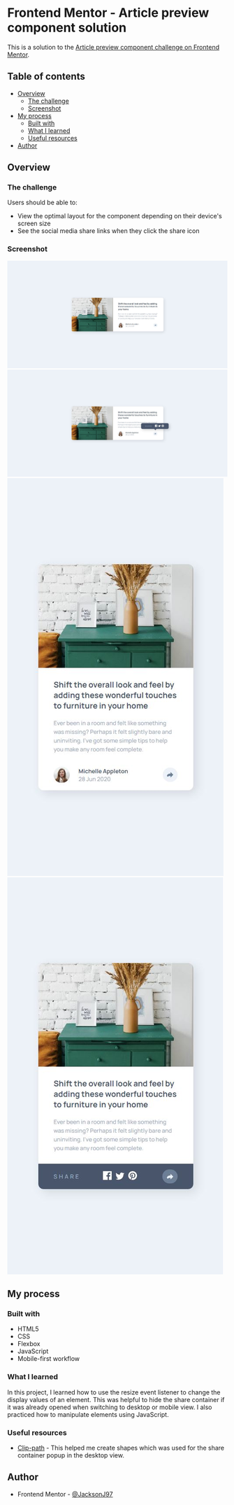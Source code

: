 # Frontend Mentor - Article preview component solution

This is a solution to the [Article preview component challenge on Frontend Mentor](https://www.frontendmentor.io/challenges/article-preview-component-dYBN_pYFT).

## Table of contents

- [Overview](#overview)
  - [The challenge](#the-challenge)
  - [Screenshot](#screenshot)
- [My process](#my-process)
  - [Built with](#built-with)
  - [What I learned](#what-i-learned)
  - [Useful resources](#useful-resources)
- [Author](#author)

## Overview

### The challenge

Users should be able to:

- View the optimal layout for the component depending on their device's screen size
- See the social media share links when they click the share icon

### Screenshot

![Desktop view](./design/final-desktop.jpg)
![Desktop active view](./design/final-active-desktop.jpg)
![Mobile view](./design/final-mobile.jpg)
![Mobile active view](./design/final-active-mobile.jpg)

## My process

### Built with

- HTML5
- CSS
- Flexbox
- JavaScript
- Mobile-first workflow

### What I learned

In this project, I learned how to use the resize event listener to change the display values of an element. This was helpful to hide the share container if it was already opened when switching to desktop or mobile view. I also practiced how to manipulate elements using JavaScript.

### Useful resources

- [Clip-path](https://css-tricks.com/almanac/properties/c/clip-path/) - This helped me create shapes which was used for the share container popup in the desktop view.

## Author

- Frontend Mentor - [@JacksonJ97](https://www.frontendmentor.io/profile/JacksonJ97)
